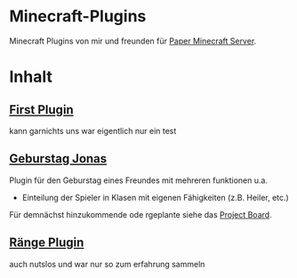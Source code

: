 # Minecraft-Plugins
Minecraft Plugins von mir und freunden für [Paper Minecraft Server](https://papermc.io/).

# Inhalt

  ## [First Plugin](https://github.com/Li-amK/Minecraft-Plugins/tree/main/First%20Plugin)
  kann garnichts uns war eigentlich nur ein test

  ## [Geburstag Jonas](https://github.com/Li-amK/Minecraft-Plugins/tree/main/Geburstag%20Jonas)
  Plugin für den Geburstag eines Freundes mit mehreren funktionen u.a.
  - Einteilung der Spieler in Klasen mit eigenen Fähigkeiten (z.B. Heiler, etc.)
  
  Für demnächst hinzukommende ode rgeplante siehe das [Project Board](https://github.com/Li-amK/Minecraft-Plugins/projects?type=beta).
  
  ## [Ränge Plugin](https://github.com/Li-amK/Minecraft-Plugins/tree/main/R%C3%A4nge%20Plugin)
  auch nutslos und war nur so zum erfahrung sammeln
